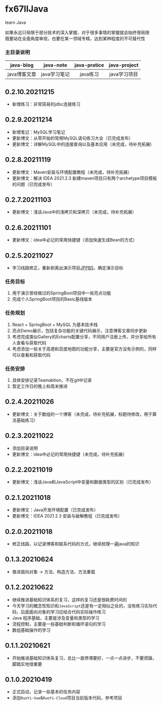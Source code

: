 # fx67llJava
learn Java

如果永远只局限于部分技术的深入掌握，对于很多事情的掌握就会始终很局限  
既要站在全面角度审视，也要在某一领域专精，达到某种程度的不可替代性  


### 主目录说明
|  java-blog   | java-note  |  java-pratice  |  java-project  |
|  :----:  |  :----:  |  :----:  |  :----:  |
| java博客文章  | java学习笔记 | java练习 | java学习项目 |


## 0.2.10.20211215
* 新增练习：非常简易的jdbc连接练习  

## 0.2.9.20211214
* 新增笔记：MySQL学习笔记  
* 更新博文：从零开始的常用MySQL语句练习大全（已完成发布）  
* 更新博文：详解MySQL中的连接查询以及基本应用（未完成，待补充拓展)  

## 0.2.8.20211119
* 更新博文：Maven安装与环境配置教程（未完成，待补充拓展）  
* 更新博文：解决 IDEA 2021.2.3 新建maven项目只有两个archetype项目模板的问题（已完成发布）  

## 0.2.7.20211103
* 更新博文：浅谈Java中的浅拷贝和深拷贝（未完成，待补充拓展）  

## 0.2.6.20211101
* 更新博文：idea中必记的常用快捷键（添加快速生成Bean的方式）  

## 0.2.5.20211027
* 学习线路修正，重新剥离出演示项目[JPPBS](https://github.com/fx67ll/JPPBS)，确定演示目标  
### 任务目标
1. 用于演示曾经做过的SpringBoot项目中一些亮点功能  
2. 完成个人SpringBoot项目的Basic基线版本  
### 任务规划
1. React + SpringBoot +  MySQL 为基本技术栈  
2. 亮点Demo展示，包括复杂功能的关键代码展示，注意博客文章同步更新  
3. 考虑完成类似Gallery的Echarts配置分享，不同用户注册上传，并分享给所有人查看与获取代码  
4. 考虑添加一些关于高德和百度地图的功能分享，主要是官方没有示例的，同样可以查看和获取代码  
### 任务安排
1. 具体安排记录Teamabtion，不在git中记录  
2. 暂定工作日的晚上和周末推进  

## 0.2.4.20211026
* 更新博文：关于数组的一个博客（未完成，待补充拓展，标题待修改，用于算法基础练习）

## 0.2.3.20211022
* 添加目录说明
* 更新博文：idea中必记的常用快捷键（未完成，待补充拓展）

## 0.2.2.20211019
* 更新博文：浅谈Java和JavaScript中变量和数据类型的区别（已完成发布）  

## 0.2.1.20211018
* 更新博文：Java开发环境配置（已完成发布）  
* 更新博文：IDEA 2021.2.3 安装与破解教程（已完成发布）  

## 0.2.0.20211018
* 修正线路，以记录博客和联系代码的方式，继续梳理一遍java的知识  

## 0.1.3.20210624
* 推进面向对象 -> 方法、构造方法、方法重载

## 0.1.2.20210622
* 继续推进基础知识体系的复习，这样的复习还是很耗费时间的  
* 今天学习的概念性知识和`JavaScript`还是有一定相似之处的，没有练习实际代码，后面面向对象的学习应结合代码实际操作练习  
* Java 程序基础，主要是涉及变量和类型的学习  
* 流程控制，主要是一些基础判断和循环语句的学习  
* 数组基础操作的学习  

## 0.1.1.20210621
* 开始推进基础知识体系复习，总比一直停滞要好，一点一点进步，不要烦躁，脚踏实地很重要  

## 0.1.0.20210419
* 正式启动，记录一些基本的任务内容  
* 添加`RuoYi-Vue`&`RuoYi-Cloud`项目当前版本代码，参考项目  
